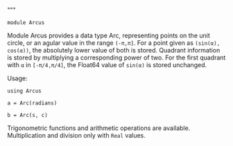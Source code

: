 """

  `module Arcus`

Module Arcus provides a data type Arc, representing points on the unit circle,
or an agular value in the range `(-π,π]`.
For a point given as `(sin(α), cos(α))`, the absolutely lower value of both is stored.
Quadrant information is stored by multiplying a corresponding power of two.
For the first quadrant with `α` in  `[-π/4,π/4]`, the Float64 value of `sin(α)` is
stored unchanged.

Usage:

  `using Arcus`

  `a = Arc(radians)`

  `b = Arc(s, c)`

Trigonometric functions and arithmetic operations are available.
Multiplication and division only with `Real` values.

